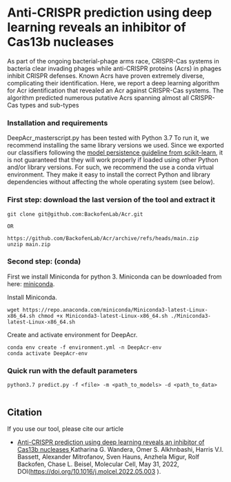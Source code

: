 # Anti-CRISPR prediction using deep learning reveals an inhibitor of Cas13b nucleases

As part of the ongoing bacterial-phage arms race, CRISPR-Cas systems in bacteria clear invading phages while anti-CRISPR proteins (Acrs) in phages inhibit CRISPR defenses. Known Acrs have proven extremely diverse, complicating their identification. Here, we report a deep learning algorithm for Acr identification that revealed an Acr against  CRISPR-Cas systems. The algorithm predicted numerous putative Acrs spanning almost all CRISPR-Cas types and sub-types

### Installation and requirements

DeepAcr_masterscript.py has been tested with Python 3.7 To run it, we recommend installing the same library versions we used. Since we exported our classifiers following the [model persistence guideline from scikit-learn](https://scikit-learn.org/stable/modules/model_persistence.html), it is not guaranteed that they will work properly if loaded using other Python and/or library versions. For such, we recommend the use a conda virtual environment. They make it easy to install the correct Python and library dependencies without affecting the whole operating system (see below).



### First step: download the last version of the tool and extract it


```
git clone git@github.com:BackofenLab/Acr.git

OR 

https://github.com/BackofenLab/Acr/archive/refs/heads/main.zip
unzip main.zip

```

### Second step: (conda)

First we install Miniconda for python 3.
Miniconda can be downloaded from here: [miniconda](https://docs.conda.io/en/latest/miniconda.html).

Install Miniconda.

``
wget https://repo.anaconda.com/miniconda/Miniconda3-latest-Linux-x86_64.sh
chmod +x Miniconda3-latest-Linux-x86_64.sh
./Miniconda3-latest-Linux-x86_64.sh
``

Create and activate environment for DeepAcr.

```
conda env create -f environment.yml -n DeepAcr-env
conda activate DeepAcr-env
```
### Quick run with the default parameters

```
python3.7 predict.py -f <file> -m <path_to_models> -d <path_to_data>
 

```
## Citation
If you use our tool, please cite our article
- [Anti-CRISPR prediction using deep learning reveals an inhibitor of Cas13b nucleases ](https://www.cell.com/molecular-cell/fulltext/S1097-2765(22)00437-3)
  Katharina G. Wandera, Omer S. Alkhnbashi, Harris V.I. Bassett, Alexander Mitrofanov, Sven Hauns, Anzhela Migur, Rolf Backofen, Chase L. Beisel, 
  Molecular Cell, May 31, 2022, DOI(https://doi.org/10.1016/j.molcel.2022.05.003 ).
